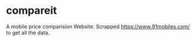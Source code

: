 # compareit

A mobile price comparision Website. 
Scrapped https://www.91mobiles.com/ to get all the data.
